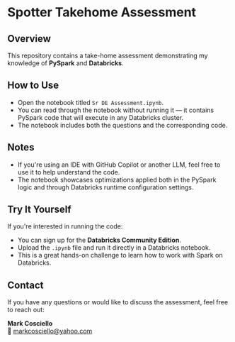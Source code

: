 # Spotter Takehome Assessment

## Overview

This repository contains a take-home assessment demonstrating my knowledge of **PySpark** and **Databricks**.

## How to Use

- Open the notebook titled `Sr DE Assessment.ipynb`.
- You can read through the notebook without running it — it contains PySpark code that will execute in any Databricks cluster.
- The notebook includes both the questions and the corresponding code.

## Notes

- If you're using an IDE with GitHub Copilot or another LLM, feel free to use it to help understand the code.
- The notebook showcases optimizations applied both in the PySpark logic and through Databricks runtime configuration settings.

## Try It Yourself

If you're interested in running the code:
- You can sign up for the **Databricks Community Edition**.
- Upload the `.ipynb` file and run it directly in a Databricks notebook.
- This is a great hands-on challenge to learn how to work with Spark on Databricks.

## Contact

If you have any questions or would like to discuss the assessment, feel free to reach out:

**Mark Cosciello**  
📧 markcosciello@yahoo.com
